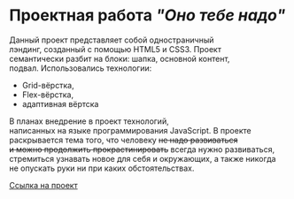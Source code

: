 # Проектная работа **_"Оно тебе надо"_**

Данный проект представляет собой одностраничный  
лэндинг, созданный с помощью HTML5 и CSS3. Проект  
семантически разбит на блоки: шапка, основной контент,  
подвал. Использовались технологии: 

  * Grid-вёрстка,
  * Flex-вёрстка,  
  * адаптивная вёртска

В планах внедрение в проект технологий,  
написанных на языке программирования JavaScript. В проекте  
раскрывается тема того, что человеку ~~не надо развиваться  
и можно продолжить прокрастинировать~~ всегда нужно развиваться,  
стремиться узнавать новое для себя и окружающих, а также никогда  
не опускать руки ни при каких обстоятельствах.

<a href="https://proggi28.github.io/Ono-tebe-nado/" target="_blank">Ссылка на проект</a>
